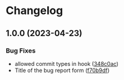 # Changelog

## 1.0.0 (2023-04-23)


### Bug Fixes

* allowed commit types in hook ([348c0ac](https://github.com/mhatzl/project-repo-template/commit/348c0ac85a108474b43c406d836953db399e9c23))
* Title of the bug report form ([f70b9df](https://github.com/mhatzl/project-repo-template/commit/f70b9dfda4d5d6c732a1d290696b74dea3c489a6))
